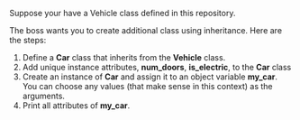 Suppose your have a Vehicle class defined in this repository.

The boss wants you to create additional class using inheritance. Here are the steps:
1. Define a **Car** class that inherits from the **Vehicle** class.
2. Add unique instance attributes, **num_doors**, **is_electric**, to the **Car** class
3. Create an instance of **Car** and assign it to an object variable **my_car**. You can choose any values (that make sense in this context) as the arguments.
4. Print all attributes of **my_car**.


